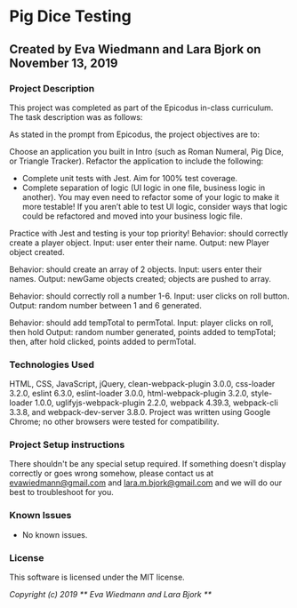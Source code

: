 # Pig Dice Testing

## Created by Eva Wiedmann and Lara Bjork on November 13, 2019

### Project Description
This project was completed as part of the Epicodus in-class curriculum. The task description was as follows:

As stated in the prompt from Epicodus, the project objectives are to:

Choose an application you built in Intro (such as Roman Numeral, Pig Dice, or Triangle Tracker). Refactor the application to include the following:

* Complete unit tests with Jest. Aim for 100% test coverage.
* Complete separation of logic (UI logic in one file, business logic in another). You may even need to refactor some of your logic to make it more testable! If you aren’t able to test UI logic, consider ways that logic could be refactored and moved into your business logic file.

Practice with Jest and testing is your top priority!
Behavior: should correctly create a player object.
Input: user enter their name.
Output: new Player object created.

Behavior: should create an array of 2 objects.
Input: users enter their names.
Output: newGame objects created; objects are pushed to array.

Behavior: should correctly roll a number 1-6.
Input: user clicks on roll button.
Output: random number between 1 and 6 generated.

Behavior: should add tempTotal to permTotal.
Input: player clicks on roll, then hold
Output: random number generated, points added to tempTotal; then, after hold clicked, points added to permTotal.




### Technologies Used
HTML, CSS, JavaScript, jQuery, clean-webpack-plugin 3.0.0, css-loader 3.2.0, eslint 6.3.0, eslint-loader 3.0.0, html-webpack-plugin 3.2.0, style-loader 1.0.0, uglifyjs-webpack-plugin 2.2.0, webpack 4.39.3, webpack-cli 3.3.8, and webpack-dev-server 3.8.0.
Project was written using Google Chrome; no other browsers were tested for compatibility.

### Project Setup instructions
There shouldn't be any special setup required. If something doesn't display correctly or goes wrong somehow, please contact us at <evawiedmann@gmail.com> and <lara.m.bjork@gmail.com> and we will do our best to troubleshoot for you.

### Known Issues
* No known issues.



### License
This software is licensed under the MIT license.

_Copyright (c) 2019 ** Eva Wiedmann and Lara Bjork **_
